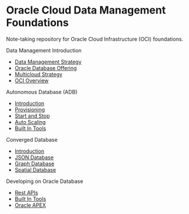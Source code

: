 # Oracle Cloud Data Management Foundations

Note-taking repository for Oracle Cloud Infrastructure (OCI) foundations.

Data Management Introduction

- [Data Management Strategy](./docs/data_management.md)
- [Oracle Database Offering](./docs/database_offering.md)
- [Multicloud Strategy](./docs/multi_cloud.md)
- [OCI Overview](./docs/oci_overview.md)

Autonomous Database (ADB)

- [Introduction](./docs/adb_introduction.md)
- [Provisioning](./docs/adb_provisioning.md)
- [Start and Stop](./docs/adb_start_and_stop.md)
- [Auto Scaling](./docs/adb_auto_scaling.md)
- [Built In Tools](./docs/adb_tools.md)

Converged Database 

- [Introduction](./docs/converged_database.md)
- [JSON Database](./docs/json_database.md)
- [Graph Database](./docs/graph_database.md)
- [Spatial Database](./docs/spatial_database.md)

Developing on Oracle Database

- [Rest APIs](./docs/rest_apis.md)
- [Built In Tools](./docs/adb_tools.md)
- [Oracle APEX](./docs/apex.md)